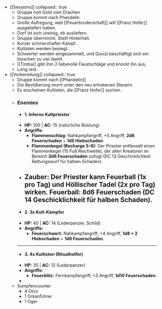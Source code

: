 - [[Sessions]]
  collapsed:: true
	- Gruppe holt Gold vom Drachen
	- Gruppe kommt nach Phandelin
	- Große Aufregung, weil [[Feuerbruderschaft]] will [[Franz Hofer]] ausgeliefert haben.
	- Dorf ist sich uneinig, ob ausliefern.
	- Gruppe übernimmt. Stellt Hinterhalt.
	- Kurzer schmerzhafter Kampf.
	- Kultisten werden besiegt.
	- Schwerter werden eingesammelt, und Qunizi beschäftigt sich ein bisschen zu viel damit.
	- [[Timba]] gibt ihm 2 liebevolle Faustschläge und knockt ihn aus,
	- Long rest.
- [[Vorbereitung]]
  collapsed:: true
	- Gruppe kommt nach [[Phandelin]]
	- Die Bevölkerung murrt unter den neu erhobenen Steuern.
	- Es erscheinen Kultisten, die [[Franz Hofer]] suchen.
	- ### **Enemies**
		- #### **1. Inferno Kultpriester**
		- **HP:** 100 | **AC:** 15 (natürliche Rüstung)
		- **Angriffe:**
			- **Flammenschlag:** Nahkampfangriff, +5 Angriff, **2d6 Feuerschaden** + **1d6 Hiebschaden**.
			- **Flammenkegel (Recharge 5-6):** Der Priester entfesselt einen Flammenkegel (15 Fuß Reichweite), der allen Kreaturen im Bereich **3d6 Feuerschaden** zufügt (DC 13 Geschicklichkeit Rettungswurf für halben Schaden).
		- **Zauber:** Der Priester kann **Feuerball** (1x pro Tag) und **Höllischer Tadel** (2x pro Tag) wirken. **Feuerball**: 8d6 Feuerschaden (DC 14 Geschicklichkeit für halben Schaden).
		  ---
		- #### **2. 3x Kult-Kämpfer**
		- **HP:** 40 | **AC:** 14 (Lederpanzer, Schild)
		- **Angriffe:**
			- **Feuerschwert:** Nahkampfangriff, +4 Angriff, **1d8 + 2 Hiebschaden** + **1d6 Feuerschaden**.
		- ---
		- #### **3. 4x Kultisten (Ritualhelfer)**
		- **HP:** 35 | **AC:** 12 (Lederpanzer)
		- **Angriffe:**
			- **Feuerblitz:** Fernkampfangriff, +3 Angriff, **1d10 Feuerschaden**.
		-
	- Sumpfencounter
		- 4 Orcs
		- 1 Orkanführer
		- 1 Oger